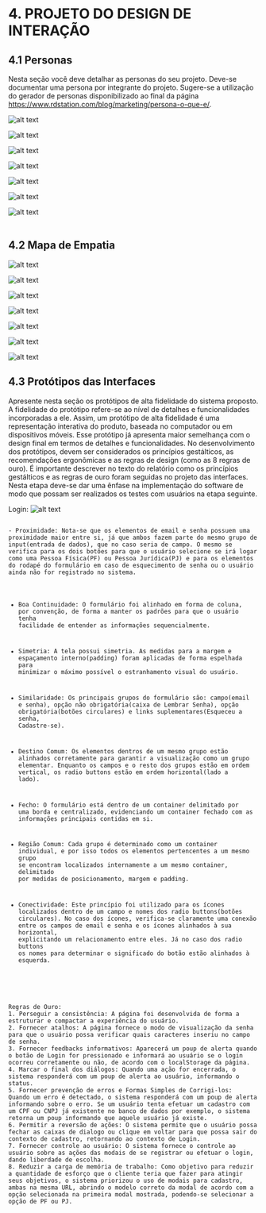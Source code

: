 # 4. PROJETO DO DESIGN DE INTERAÇÃO

## 4.1 Personas
Nesta seção você deve detalhar as personas do seu projeto. Deve-se documentar uma persona por integrante do projeto. Sugere-se a utilização do gerador de personas disponibilizado ao final da página https://www.rdstation.com/blog/marketing/persona-o-que-e/.


![alt text](https://github.com/ICEI-PUC-Minas-PMV-SI/pmv-si-2024-2-pe3-t2-g3-doeaqui/blob/main/docs/images/Personas/MariaSilva/Maria%20Silva-1.png)
<br/>

![alt text](https://github.com/ICEI-PUC-Minas-PMV-SI/pmv-si-2024-2-pe3-t2-g3-doeaqui/blob/main/docs/images/Personas/Jo%C3%A3oPereira/Jo%C3%A3o%20Pereira-1.png)
<br/>

![alt text](https://github.com/ICEI-PUC-Minas-PMV-SI/pmv-si-2024-2-pe3-t2-g3-doeaqui/blob/main/docs/images/Personas/FernandaCosta/Fernanda%20Costa-1.png)
 <br/>

![alt text](https://github.com/ICEI-PUC-Minas-PMV-SI/pmv-si-2024-2-pe3-t2-g3-doeaqui/blob/main/docs/images/Personas/LucasMendes/Lucas%20Mendes-1.png)
<br/>

![alt text](https://github.com/ICEI-PUC-Minas-PMV-SI/pmv-si-2024-2-pe3-t2-g3-doeaqui/blob/main/docs/images/Personas/Ana%20PaulaOliveira/Ana%20Paula%20Oliveira-1.png)
<br/>

![alt text](https://github.com/ICEI-PUC-Minas-PMV-SI/pmv-si-2024-2-pe3-t2-g3-doeaqui/blob/main/docs/images/Personas/RafaelSantos/Rafael%20Santos-1.png)
<br/>

![alt text](https://github.com/ICEI-PUC-Minas-PMV-SI/pmv-si-2024-2-pe3-t2-g3-doeaqui/blob/main/docs/images/Personas/BeatrizFernandes/Beatriz%20Fernandes-1.png)
<br/>
<br/>

## 4.2 Mapa de Empatia
![alt text](https://github.com/ICEI-PUC-Minas-PMV-SI/pmv-si-2024-2-pe3-t2-g3-doeaqui/blob/main/docs/images/MapaEmpatia/Ana%20Paula%20Oliveira.png)

![alt text](https://github.com/ICEI-PUC-Minas-PMV-SI/pmv-si-2024-2-pe3-t2-g3-doeaqui/blob/main/docs/images/MapaEmpatia/Beatriz%20Fernandes.png)

![alt text](https://github.com/ICEI-PUC-Minas-PMV-SI/pmv-si-2024-2-pe3-t2-g3-doeaqui/blob/main/docs/images/MapaEmpatia/Fernanda%20Costa.png)

![alt text](https://github.com/ICEI-PUC-Minas-PMV-SI/pmv-si-2024-2-pe3-t2-g3-doeaqui/blob/main/docs/images/MapaEmpatia/João%20Pereira.png)

![alt text](https://github.com/ICEI-PUC-Minas-PMV-SI/pmv-si-2024-2-pe3-t2-g3-doeaqui/blob/main/docs/images/MapaEmpatia/Lucas%20Mendes.png)

![alt text](https://github.com/ICEI-PUC-Minas-PMV-SI/pmv-si-2024-2-pe3-t2-g3-doeaqui/blob/main/docs/images/MapaEmpatia/Maria%20Silva.png)

![alt text](https://github.com/ICEI-PUC-Minas-PMV-SI/pmv-si-2024-2-pe3-t2-g3-doeaqui/blob/main/docs/images/MapaEmpatia/Rafael%20Santos.png)






## 4.3 Protótipos das Interfaces
Apresente nesta seção os protótipos de alta fidelidade do sistema proposto. A fidelidade do protótipo refere-se ao nível de detalhes e funcionalidades incorporadas a ele. Assim, um protótipo de alta fidelidade é uma representação interativa do produto, baseada no computador ou em dispositivos móveis. Esse protótipo já apresenta maior semelhança com o design final em termos de detalhes e funcionalidades. No desenvolvimento dos protótipos, devem ser considerados os princípios gestálticos, as recomendações ergonômicas e as regras de design (como as 8 regras de ouro). É importante descrever no texto do relatório como os princípios gestálticos e as regras de ouro foram seguidas no projeto das interfaces. Nesta etapa deve-se dar uma ênfase na implementação do software de modo que possam ser realizados os testes com usuários na etapa seguinte.

Login:
![alt text](https://github.com/ICEI-PUC-Minas-PMV-SI/pmv-si-2024-2-pe3-t2-g3-doeaqui/blob/main/docs/images/Figma/Login.png)

<code>
- Proximidade: Nota-se que os elementos de email e senha possuem uma proximidade maior entre si, já que ambos fazem parte do mesmo grupo de input(entrada de dados), que no caso seria de campo. O mesmo se verifica para os dois botões para que o usuário selecione se irá logar como uma Pessoa Física(PF) ou Pessoa Jurídica(PJ) e para os elementos do rodapé do formulário em caso de esquecimento de senha ou o usuário ainda não for registrado no sistema.

- Boa Continuidade: O formulário foi alinhado em forma de coluna, por convenção, de forma a manter os padrões para que o usuário tenha facilidade de entender as informações sequencialmente.

- Simetria: A tela possui simetria. As medidas para a margem e espaçamento interno(padding) foram aplicadas de forma espelhada para minimizar o máximo possível o estranhamento visual do usuário.

- Similaridade: Os principais grupos do formulário são: campo(email e senha), opção não obrigatória(caixa de Lembrar Senha), opção obrigatória(botões circulares) e links suplementares(Esqueceu a senha, Cadastre-se).

- Destino Comum: Os elementos dentros de um mesmo grupo estão alinhados corretamente para garantir a visualização como um grupo elementar. Enquanto os campos e o resto dos grupos estão em ordem vertical, os radio buttons estão em ordem horizontal(lado a lado).

- Fecho: O formulário está dentro de um container delimitado por uma borda e centralizado, evidenciando um container fechado com as informações principais contidas em si.

- Região Comum: Cada grupo é determinado como um container individual, e por isso todos os elementos pertencentes a um mesmo grupo se encontram localizados internamente a um mesmo container, delimitado por medidas de posicionamento, margem e padding.

- Conectividade: Este princípio foi utilizado para os ícones localizados dentro de um campo e nomes dos radio buttons(botões circulares). No caso dos ícones, verifica-se claramente uma conexão entre os campos de email e senha e os ícones alinhados à sua horizontal, explicitando um relacionamento entre eles. Já no caso dos radio buttons os nomes para determinar o significado do botão estão alinhados à esquerda.
<br/>
Regras de Ouro:
1. Perseguir a consistência: A página foi desenvolvida de forma a estruturar e compactar a experiência do usuário.
2. Fornecer atalhos: A página fornece o modo de visualização da senha para que o usuário possa verificar quais caracteres inseriu no campo de senha.
3. Fornecer feedbacks informativos: Aparecerá um poup de alerta quando o botão de Login for pressionado e informará ao usuário se o login ocorreu corretamente ou não, de acordo com o localStorage da página.
4. Marcar o final dos diálogos: Quando uma ação for encerrada, o sistema responderá com um poup de alerta ao usuário, informando o status.
5. Fornecer prevenção de erros e Formas Simples de Corrigi-los:  Quando um erro é detectado, o sistema responderá com um poup de alerta informando sobre o erro. Se um usuário tenta efetuar um cadastro com um CPF ou CNPJ já existente no banco de dados por exemplo, o sistema retorna um poup informando que aquele usuário já existe.
6. Permitir a reversão de ações: O sistema permite que o usuário possa fechar as caixas de dialogo ou clique em voltar para que possa sair do contexto de cadastro, retornando ao contexto de Login.
7. Fornecer controle ao usuário: O sistema fornece o controle ao usuário sobre as ações das modais de se registrar ou efetuar o login, dando liberdade de escolha.
8. Reduzir a carga de memória de trabalho: Como objetivo para reduzir a quantidade de esforço que o cliente teria que fazer para atingir seus objetivos, o sistema priorizou o uso de modais para cadastro, ambas na mesma URL, abrindo o modelo correto da modal de acordo com a opção selecionada na primeira modal mostrada, podendo-se selecionar a opção de PF ou PJ.
</code>


